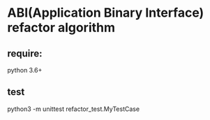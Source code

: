 ABI(Application Binary Interface) refactor algorithm
===
## require:
python 3.6+
## test 
python3 -m unittest refactor_test.MyTestCase